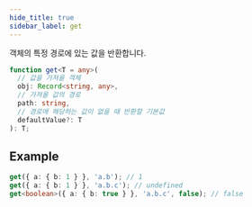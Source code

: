 ```yaml
---
hide_title: true
sidebar_label: get
---
```


객체의 특정 경로에 있는 값을 반환합니다.

```typescript
function get<T = any>(
  // 값을 가져올 객체
  obj: Record<string, any>,
  // 가져올 값의 경로
  path: string,
  // 경로에 해당하는 값이 없을 때 반환할 기본값
  defaultValue?: T
): T;
```

## Example

```typescript
get({ a: { b: 1 } }, 'a.b'); // 1
get({ a: { b: 1 } }, 'a.b.c'); // undefined
get<boolean>({ a: { b: true } }, 'a.b.c', false); // false
```
